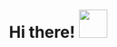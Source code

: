 <h1 align="center"> Hi there! <img src="https://media.tenor.com/sfXcvZAuxpEAAAAi/hatsune-miku-vocaloid.gif" width="50"/> </h1>


